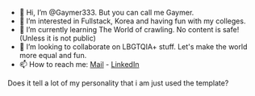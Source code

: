 - 👋 Hi, I’m @Gaymer333. But you can call me Gaymer.
- 👀 I’m interested in Fullstack, Korea and having fun with my colleges.
- 🌱 I’m currently learning The World of crawling. No content is safe! (Unless it is not public)
- 💞️ I’m looking to collaborate on LBGTQIA+ stuff. Let's make the world more equal and fun.
- 📫 How to reach me: [Mail](peter@flank.dk) - [LinkedIn](https://www.linkedin.com/in/peterrandresen/)

Does it tell a lot of my personality that i am just used the template?
